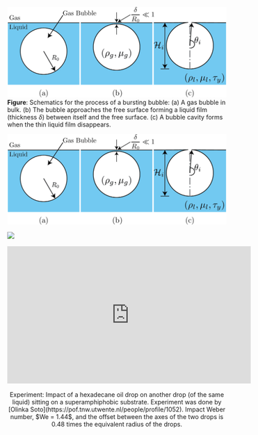 ![](schematic.png)
**Figure**: Schematics for the process of a bursting bubble: (a) A gas bubble in bulk. (b) The bubble approaches the free surface forming a liquid film (thickness $\delta$) between itself and the free surface. (c) A bubble cavity forms when the thin liquid film disappears.

<p align="center">
  <img width="600" src="schematic.png" />
</p>

[![](https://img.youtube.com/vi/vYxNehfcKac/0.jpg)](https://www.youtube.com/watch?v=vYxNehfcKac)

<p align="center">
<iframe width="560" height="316" src="https://www.youtube-nocookie.com/embed/vYxNehfcKac" frameborder="0" allow="accelerometer; autoplay; clipboard-write; encrypted-media; gyroscope; picture-in-picture" allowfullscreen></iframe>
<caption><p align="center">Experiment: Impact of a hexadecane oil drop on another drop (of the same liquid) sitting on a superamphiphobic substrate. Experiment was done by [Olinka Soto](https://pof.tnw.utwente.nl/people/profile/1052). Impact Weber number, $We = 1.44$, and the offset between the axes of the two drops is 0.48 times the equivalent radius of the drops.</caption>